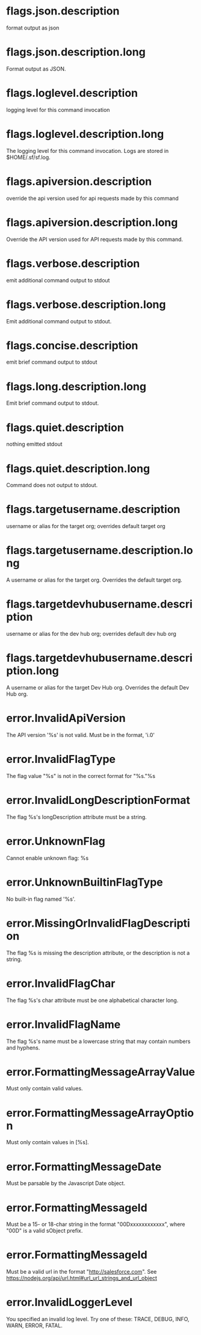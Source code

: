 # flags.json.description

format output as json

# flags.json.description.long

Format output as JSON.

# flags.loglevel.description

logging level for this command invocation

# flags.loglevel.description.long

The logging level for this command invocation. Logs are stored in $HOME/.sf/sf.log.

# flags.apiversion.description

override the api version used for api requests made by this command

# flags.apiversion.description.long

Override the API version used for API requests made by this command.

# flags.verbose.description

emit additional command output to stdout

# flags.verbose.description.long

Emit additional command output to stdout.

# flags.concise.description

emit brief command output to stdout

# flags.long.description.long

Emit brief command output to stdout.

# flags.quiet.description

nothing emitted stdout

# flags.quiet.description.long

Command does not output to stdout.

# flags.targetusername.description

username or alias for the target org; overrides default target org

# flags.targetusername.description.long

A username or alias for the target org. Overrides the default target org.

# flags.targetdevhubusername.description

username or alias for the dev hub org; overrides default dev hub org

# flags.targetdevhubusername.description.long

A username or alias for the target Dev Hub org. Overrides the default Dev Hub org.

# error.InvalidApiVersion

The API version '%s' is not valid. Must be in the format, 'i.0'

# error.InvalidFlagType

The flag value "%s" is not in the correct format for "%s."%s

# error.InvalidLongDescriptionFormat

The flag %s's longDescription attribute must be a string.

# error.UnknownFlag

Cannot enable unknown flag: %s

# error.UnknownBuiltinFlagType

No built-in flag named '%s'.

# error.MissingOrInvalidFlagDescription

The flag %s is missing the description attribute, or the description is not a string.

# error.InvalidFlagChar

The flag %s's char attribute must be one alphabetical character long.

# error.InvalidFlagName

The flag %s's name must be a lowercase string that may contain numbers and hyphens.

# error.FormattingMessageArrayValue

Must only contain valid values.

# error.FormattingMessageArrayOption

Must only contain values in [%s].

# error.FormattingMessageDate

Must be parsable by the Javascript Date object.

# error.FormattingMessageId

Must be a 15- or 18-char string in the format "00Dxxxxxxxxxxxx", where "00D" is a valid sObject prefix.

# error.FormattingMessageId

Must be a valid url in the format "http://salesforce.com". See https://nodejs.org/api/url.html#url_url_strings_and_url_object

# error.InvalidLoggerLevel

You specified an invalid log level. Try one of these: TRACE, DEBUG, INFO, WARN, ERROR, FATAL.
